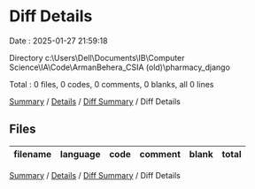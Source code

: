 # Diff Details

Date : 2025-01-27 21:59:18

Directory c:\\Users\\Dell\\Documents\\IB\\Computer Science\\IA\\Code\\ArmanBehera_CSIA (old)\\pharmacy_django

Total : 0 files,  0 codes, 0 comments, 0 blanks, all 0 lines

[Summary](results.md) / [Details](details.md) / [Diff Summary](diff.md) / Diff Details

## Files
| filename | language | code | comment | blank | total |
| :--- | :--- | ---: | ---: | ---: | ---: |

[Summary](results.md) / [Details](details.md) / [Diff Summary](diff.md) / Diff Details